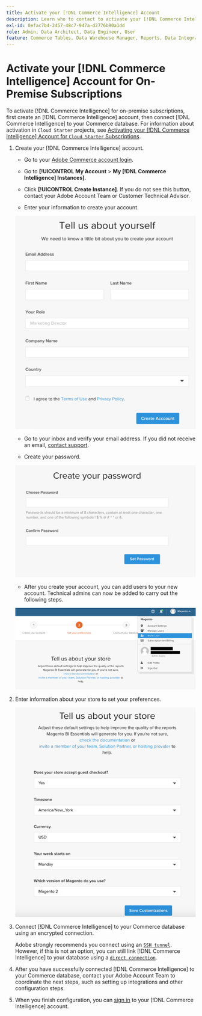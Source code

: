```yaml
---
title: Activate your [!DNL Commerce Intelligence] Account
description: Learn who to contact to activate your [!DNL Commerce Intelligence] account.
exl-id: 0efac7b4-2457-48c7-947a-d2776b90a1dd
role: Admin, Data Architect, Data Engineer, User
feature: Commerce Tables, Data Warehouse Manager, Reports, Data Integration
---
```

# Activate your [!DNL Commerce Intelligence] Account for On-Premise Subscriptions

To activate [!DNL Commerce Intelligence] for on-premise subscriptions, first create an [!DNL Commerce Intelligence] account, then connect [!DNL Commerce Intelligence] to your Commerce database. For information about activation in `Cloud Starter` projects, see [Activating your [!DNL Commerce Intelligence] Account for `Cloud Starter` Subscriptions](../getting-started/cloud-activation.md).

1. Create your [!DNL Commerce Intelligence] account.

    -  Go to your [Adobe Commerce account login](https://account.magento.com/customer/account/login).

    -  Go to **[!UICONTROL My Account** > **My [!DNL Commerce Intelligence] Instances]**.

    -  Click **[!UICONTROL Create Instance]**. If you do not see this button, contact your Adobe Account Team or Customer Technical Advisor.

    -  Enter your information to create your account.

     ![](../assets/create-account-2.png)

    -  Go to your inbox and verify your email address. If you did not receive an email, [contact support](https://experienceleague.adobe.com/docs/commerce-knowledge-base/kb/troubleshooting/miscellaneous/mbi-service-policies.html?lang=en).

    -  Create your password.

    ![](../assets/create-account-4.png)

    -  After you create your account, you can add users to your new account. Technical admins can now be added to carry out the following steps.

     ![](../assets/create-account-5.png)

1. Enter information about your store to set your preferences.

    ![](../assets/create-account-6.png)

1. Connect [!DNL Commerce Intelligence] to your Commerce database using an encrypted connection.

   Adobe strongly recommends you connect using an [`SSH tunnel`](../data-analyst/importing-data/integrations/mysql-via-ssh-tunnel.md). However, if this is not an option, you can still link [!DNL Commerce Intelligence] to your database using a [`direct connection`](../data-analyst/importing-data/integrations/mysql-via-a-direct-connection.md).

1. After you have successfully connected [!DNL Commerce Intelligence] to your Commerce database, contact your Adobe Account Team to coordinate the next steps, such as setting up integrations and other configuration steps.

1. When you finish configuration, you can [sign in](../getting-started/sign-in.md) to your [!DNL Commerce Intelligence] account.

<!---# Activate your [!DNL Commerce Intelligence] Account 

To activate [!DNL Commerce Intelligence] for on-premise or `Cloud Pro` subscriptions, [contact support](https://experienceleague.adobe.com/docs/commerce-knowledge-base/kb/troubleshooting/miscellaneous/mbi-service-policies.html).

>[!NOTE]
>
>Adobe no longer supports new `Cloud Starter` subscriptions.--->
